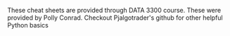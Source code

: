 These cheat sheets are provided through DATA 3300 course. These were provided by Polly Conrad. Checkout Pjalgotrader's github for other helpful Python basics

